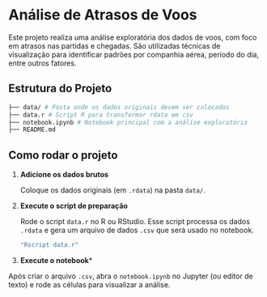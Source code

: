 # Análise de Atrasos de Voos

Este projeto realiza uma análise exploratória dos dados de voos, com foco em atrasos nas partidas e chegadas. São utilizadas técnicas de visualização para identificar padrões por companhia aérea, período do dia, entre outros fatores.

## Estrutura do Projeto
```bash
├── data/ # Pasta onde os dados originais devem ser colocados
├── data.r # Script R para transformar rdata em csv
├── notebook.ipynb # Notebook principal com a análise exploratória
├── README.md
```


## Como rodar o projeto

1. **Adicione os dados brutos**

   Coloque os dados originais (em `.rdata`) na pasta `data/`.

2. **Execute o script de preparação**

   Rode o script `data.r` no R ou RStudio. Esse script processa os dados `.rdata` e gera um arquivo de dados `.csv` que será usado no notebook.

   ```bash
   "Rscript data.r"
   ```

3. **Execute o notebook***

Após criar o arquivo `.csv`, abra o `notebook.ipynb` no Jupyter (ou editor de texto) e rode as células para visualizar a análise.
